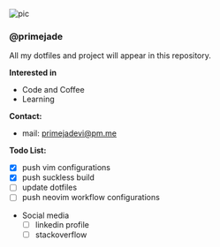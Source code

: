 ![pic](test.png)

### @primejade
All my dotfiles and project will appear in this repository.

__Interested in__
- Code and Coffee
- Learning

__Contact:__
- mail: primejadevi@pm.me

__Todo List:__
- [x] push vim configurations
- [x] push suckless build
- [ ] update dotfiles
- [ ] push neovim workflow configurations

- Social media
    - [ ] linkedin profile
    - [ ] stackoverflow

<!---
primejade/primejade is a ✨ special ✨ repository because its `README.md` (this file) appears on your GitHub profile.
You can click the Preview link to take a look at your changes.
--->
